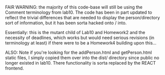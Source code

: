 FAIR WARNING: the majority of this code-base will still be using the Comment terminology from lab10.
The code has been in part updated to reflect the trivial differences that are needed to display the
person/directory sort of information, but it has been sorta hacked onto / into.

Essentially: this is the mutant child of Lab10 and Homework2 and the necessity of deadlines, which works but would need serious revisions (in terminology at least) if there were to be a Homework4 building upon this...

ALSO: Note if you're looking for the addPerson.html and getPerson.html static files, I simply copied them over into the dist/ directory since public no longer existed in lab10. There functionality is sorta replaced by the REACT frontend.